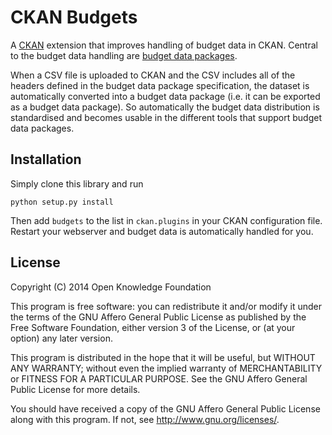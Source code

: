 # CKAN Budgets

A [CKAN](http://ckan.org/) extension that improves handling of budget data in CKAN. Central to
the budget data handling are [budget data packages](https://github.com/openspending/budget-data-package).

When a CSV file is uploaded to CKAN and the CSV includes all of the headers defined in the budget data package specification, the dataset is automatically converted into a budget data package (i.e. it can be exported as a budget data package). So automatically the budget data distribution is standardised and becomes usable in the different tools that support budget data packages.

## Installation

Simply clone this library and run

    python setup.py install

Then add ``budgets`` to the list in ``ckan.plugins`` in your CKAN configuration file. Restart your webserver and budget data is automatically handled for you.

## License

Copyright (C) 2014 Open Knowledge Foundation

This program is free software: you can redistribute it and/or modify
it under the terms of the GNU Affero General Public License as published
by the Free Software Foundation, either version 3 of the License, or
(at your option) any later version.

This program is distributed in the hope that it will be useful,
but WITHOUT ANY WARRANTY; without even the implied warranty of
MERCHANTABILITY or FITNESS FOR A PARTICULAR PURPOSE.  See the
GNU Affero General Public License for more details.

You should have received a copy of the GNU Affero General Public License
along with this program.  If not, see <http://www.gnu.org/licenses/>.

